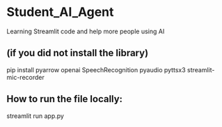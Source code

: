 # Student_AI_Agent
Learning Streamlit code and help more people using AI

## (if you did not install the library)
pip install pyarrow openai SpeechRecognition pyaudio pyttsx3 streamlit-mic-recorder

## How to run the file locally:
streamlit run app.py
